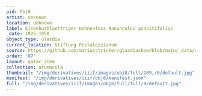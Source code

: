 ```yaml
---
pid: Obj8
artist: unknown
location: unknown
label: Eisenhutblaettriger Hahnenfuss Ranunculus aconitifolius
_date: 1925-1950
object_type: Glasdia
current_location: Stiftung Pestalozzianum
source: https://github.com/mariusstricker/glasdiashow/blob/main/_data/raw_images/glasdia/obj8.jpg
order: '07'
layout: qatar_item
collection: arumacula
thumbnail: "/img/derivatives/iiif/images/obj8/full/209,/0/default.jpg"
manifest: "/img/derivatives/iiif/obj8/manifest.json"
full: "/img/derivatives/iiif/images/obj8/full/full/0/default.jpg"
---
```

